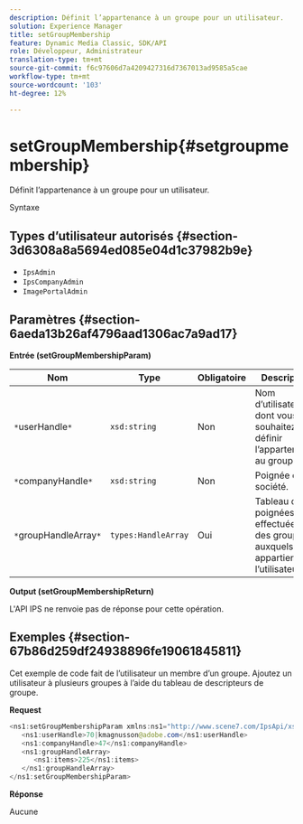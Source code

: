 ```yaml
---
description: Définit l’appartenance à un groupe pour un utilisateur.
solution: Experience Manager
title: setGroupMembership
feature: Dynamic Media Classic, SDK/API
role: Développeur, Administrateur
translation-type: tm+mt
source-git-commit: f6c97606d7a4209427316d7367013ad9585a5cae
workflow-type: tm+mt
source-wordcount: '103'
ht-degree: 12%

---
```



# setGroupMembership{#setgroupmembership}

Définit l’appartenance à un groupe pour un utilisateur.

Syntaxe

## Types d’utilisateur autorisés {#section-3d6308a8a5694ed085e04d1c37982b9e}

* `IpsAdmin`
* `IpsCompanyAdmin`
* `ImagePortalAdmin`

## Paramètres {#section-6aeda13b26af4796aad1306ac7a9ad17}

**Entrée (setGroupMembershipParam)**

| Nom | Type | Obligatoire | Description |
|---|---|---|---|
| `*`userHandle`*` | `xsd:string` | Non | Nom d’utilisateur dont vous souhaitez définir l’appartenance au groupe. |
| `*`companyHandle`*` | `xsd:string` | Non | Poignée de société. |
| `*`groupHandleArray`*` | `types:HandleArray` | Oui | Tableau de poignées effectuées sur des groupes auxquels appartient l’utilisateur. |

**Output (setGroupMembershipReturn)**

L&#39;API IPS ne renvoie pas de réponse pour cette opération.

## Exemples {#section-67b86d259df24938896fe19061845811}

Cet exemple de code fait de l’utilisateur un membre d’un groupe. Ajoutez un utilisateur à plusieurs groupes à l’aide du tableau de descripteurs de groupe.

**Request**

```java
<ns1:setGroupMembershipParam xmlns:ns1="http://www.scene7.com/IpsApi/xsd">
   <ns1:userHandle>70|kmagnusson@adobe.com</ns1:userHandle>
   <ns1:companyHandle>47</ns1:companyHandle>
   <ns1:groupHandleArray>
      <ns1:items>225</ns1:items>
   </ns1:groupHandleArray>
</ns1:setGroupMembershipParam>
```

**Réponse**

Aucune
